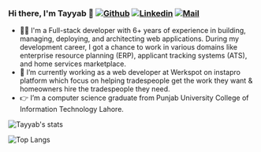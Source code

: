 ### Hi there, I'm Tayyab 👋 [![Github](https://img.shields.io/github/followers/tayyab-razzaq?label=Follow&style=social)](https://github.com/tayyab-razzaq) [![Linkedin](https://img.shields.io/badge/linkedin-%230077B5.svg?&style=for-the-badge&logo=linkedin&logoColor=white)](https://www.linkedin.com/in/tayyab-razzaq/) [![Mail](https://img.shields.io/badge/-razzaqmtayyab@gmail.com-gray?style=flat-square&logo=gmail&logoColor=red&link=)](mailto:razzaqmtayyab@gmail.com)

 
- 🙎‍♂️ I'm a Full-stack developer with 6+ years of experience in building, managing, deploying, and architecting web applications. During my development career, I got a chance to work in various domains like enterprise resource planning (ERP), applicant tracking systems (ATS), and home services marketplace.
- 🔭 I’m currently working as a web developer at Werkspot on instapro platform which focus on helping tradespeople get the work they want & homeowners hire the tradespeople they need.
- 👉 I’m a computer science graduate from Punjab University College of Information Technology Lahore.

![Tayyab's stats](https://github-readme-stats.vercel.app/api?username=tayyab-razzaq&show_icons=true)

![Top Langs](https://github-readme-stats.vercel.app/api/top-langs/?username=tayyab-razzaq&layout=compact)

